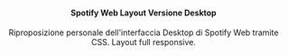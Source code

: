 <h4 align="center">Spotify Web Layout Versione Desktop</h4>
<p align="center">Riproposizione personale dell'interfaccia Desktop di Spotify Web tramite CSS. Layout full responsive.</p>
